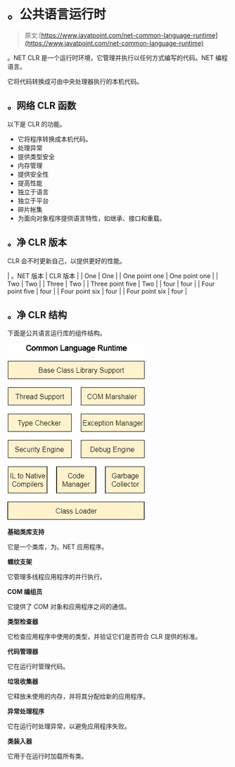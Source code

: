 # 。公共语言运行时

> 原文:[https://www.javatpoint.com/net-common-language-runtime](https://www.javatpoint.com/net-common-language-runtime)

。NET CLR 是一个运行时环境，它管理并执行以任何方式编写的代码。NET 编程语言。

它将代码转换成可由中央处理器执行的本机代码。

## 。网络 CLR 函数

以下是 CLR 的功能。

*   它将程序转换成本机代码。
*   处理异常
*   提供类型安全
*   内存管理
*   提供安全性
*   提高性能
*   独立于语言
*   独立于平台
*   碎片帐集
*   为面向对象程序提供语言特性，如继承、接口和重载。

## 。净 CLR 版本

CLR 会不时更新自己，以提供更好的性能。

| 。NET 版本 | CLR 版本 |
| One | One |
| One point one | One point one |
| Two | Two |
| Three | Two |
| Three point five | Two |
| four | four |
| Four point five | four |
| Four point six | four |
| Four point six | four |

## 。净 CLR 结构

下面是公共语言运行库的组件结构。

![Net Common Language Runtime](img/661d704ed6c14ca8f2a5abda4887d175.png)

**基础类库支持**

它是一个类库，为。NET 应用程序。

**螺纹支架**

它管理多线程应用程序的并行执行。

**COM 编组员**

它提供了 COM 对象和应用程序之间的通信。

**类型检查器**

它检查应用程序中使用的类型，并验证它们是否符合 CLR 提供的标准。

**代码管理器**

它在运行时管理代码。

**垃圾收集器**

它释放未使用的内存，并将其分配给新的应用程序。

**异常处理程序**

它在运行时处理异常，以避免应用程序失败。

**类装入器**

它用于在运行时加载所有类。